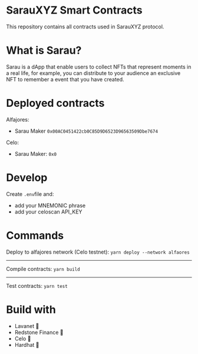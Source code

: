 # SarauXYZ Smart Contracts

This repository contains all contracts used in SarauXYZ protocol.

# What is Sarau?

Sarau is a dApp that enable users to collect NFTs that represent moments in a real life, for example, you can distribute to your audience an exclusive NFT to remember a event that you have created.

# Deployed contracts

Alfajores:

- Sarau Maker `0x00AC0451422cb0C85D9D6523D96563509Dbe7674`

Celo: 

- Sarau Maker: `0x0`

# Develop

Create `.env`file and:

- add your MNEMONIC phrase
- add your celoscan API_KEY

# Commands

Deploy to alfajores network (Celo testnet): `yarn deploy --network alfaores`

---

Compile contracts: `yarn build`

---

Test contracts: `yarn test`

# Build with

- Lavanet 🌋
- Redstone Finance 🔺
- Celo 💚
- Hardhat 👷
